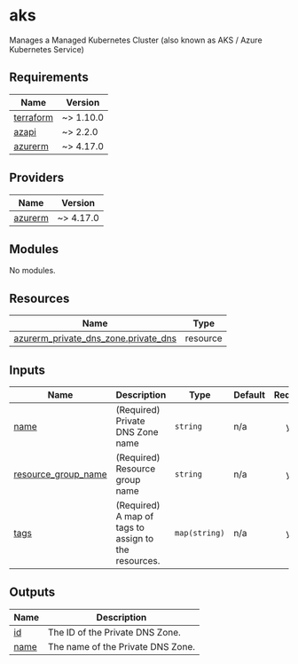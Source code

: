 # aks
Manages a Managed Kubernetes Cluster (also known as AKS / Azure Kubernetes Service)
<!-- BEGIN_TF_DOCS -->
## Requirements

| Name | Version |
|------|---------|
| <a name="requirement_terraform"></a> [terraform](#requirement\_terraform) | ~> 1.10.0 |
| <a name="requirement_azapi"></a> [azapi](#requirement\_azapi) | ~> 2.2.0 |
| <a name="requirement_azurerm"></a> [azurerm](#requirement\_azurerm) | ~> 4.17.0 |

## Providers

| Name | Version |
|------|---------|
| <a name="provider_azurerm"></a> [azurerm](#provider\_azurerm) | ~> 4.17.0 |

## Modules

No modules.

## Resources

| Name | Type |
|------|------|
| [azurerm_private_dns_zone.private_dns](https://registry.terraform.io/providers/hashicorp/azurerm/latest/docs/resources/private_dns_zone) | resource |

## Inputs

| Name | Description | Type | Default | Required |
|------|-------------|------|---------|:--------:|
| <a name="input_name"></a> [name](#input\_name) | (Required) Private DNS Zone name | `string` | n/a | yes |
| <a name="input_resource_group_name"></a> [resource\_group\_name](#input\_resource\_group\_name) | (Required) Resource group name | `string` | n/a | yes |
| <a name="input_tags"></a> [tags](#input\_tags) | (Required) A map of tags to assign to the resources. | `map(string)` | n/a | yes |

## Outputs

| Name | Description |
|------|-------------|
| <a name="output_id"></a> [id](#output\_id) | The ID of the Private DNS Zone. |
| <a name="output_name"></a> [name](#output\_name) | The name of the Private DNS Zone. |
<!-- END_TF_DOCS -->